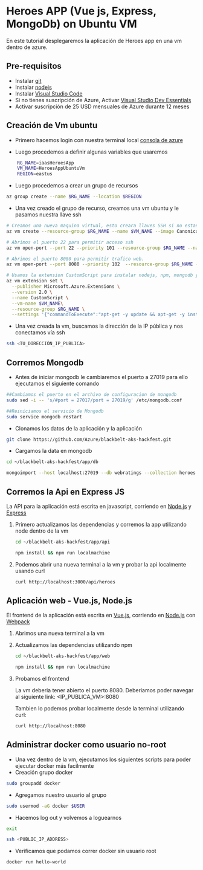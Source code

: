 #   Heroes APP (Vue js, Express, MongoDb) on Ubuntu VM

En este tutorial desplegaremos la aplicación de Heroes app en una vm dentro de azure.

## Pre-requisitos ##

*	Instalar [git](https://git-scm.com/downloads)
*	Instalar [nodejs](https://nodejs.org/es/download/)
*	Instalar [Visual Studio Code](https://code.visualstudio.com/download)
*	Si no tienes suscripción de Azure, Activar [Visual Studio Dev Essentials](https://www.visualstudio.com/es/dev-essentials/)
*	Activar suscripción de 25 USD mensuales de Azure durante 12 meses


##  Creación de Vm ubuntu

*   Primero hacemos login con nuestra terminal local [consola de azure](https://docs.microsoft.com/en-us/cli/azure/authenticate-azure-cli?view=azure-cli-latest)


*   Luego procedemos a definir algunas variables que usaremos
```bash 
    RG_NAME=iaasHeroesApp  
    VM_NAME=HeroesAppUbuntuVm
    REGION=eastus
```

*   Luego procedemos a crear un grupo de recursos
```bash 
az group create --name $RG_NAME --location $REGION
```

*   Una vez creado el grupo de recurso, creamos una vm ubuntu y le pasamos nuestra llave ssh
```bash
# Creamos una nueva maquina virtual, esto creara llaves SSH si no estan presentes
az vm create --resource-group $RG_NAME --name $VM_NAME --image Canonical:UbuntuServer:18.04-LTS:18.04.201804262 --ssh-key ~/.ssh/id_rsa.pub

# Abrimos el puerto 22 para permitir acceso ssh
az vm open-port --port 22 --priority 101 --resource-group $RG_NAME --name $VM_NAME

# Abrimos el puerto 8080 para permitir trafico web.
az vm open-port --port 8080 --priority 102  --resource-group $RG_NAME --name $VM_NAME

# Usamos la extension CustomScript para instalar nodejs, npm, mongodb y docker
az vm extension set \
  --publisher Microsoft.Azure.Extensions \
  --version 2.0 \
  --name CustomScript \
  --vm-name $VM_NAME\
  --resource-group $RG_NAME \
  --settings '{"commandToExecute":"apt-get -y update && apt-get -y install nodejs && apt-get -y install npm && ln -s /usr/bin/nodejs /usr/local/bin/node && apt-get -y install mongodb && apt-get -y install docker.io"}'
```

*   Una vez creada la vm, buscamos la dirección de la IP pública y nos conectamos vía ssh
```bash 
ssh <TU_DIRECCIÓN_IP_PUBLICA>
```

## Corremos Mongodb

*   Antes de iniciar mongodb le cambiaremos el puerto a 27019 para ello ejecutamos el siguiente comando

```bash 
##Cambiamos el puerto en el archivo de configuracion de mongodb
sudo sed -i -- 's/#port = 27017/port = 27019/g' /etc/mongodb.conf

##Reiniciamos el servicio de Mongodb
sudo service mongodb restart
```
*   Clonamos los datos de la aplicación y la aplicación
```bash 
git clone https://github.com/Azure/blackbelt-aks-hackfest.git
```

*   Cargamos la data en mongodb
```bash 
cd ~/blackbelt-aks-hackfest/app/db

mongoimport --host localhost:27019 --db webratings --collection heroes --file ./heroes.json --jsonArray && mongoimport --host localhost:27019 --db webratings --collection ratings --file ./ratings.json --jsonArray && mongoimport --host localhost:27019 --db webratings --collection sites --file ./sites.json --jsonArray
```

## Corremos la Api en Express JS

La API para la aplicación está escrita en javascript, corriendo en [Node.js](https://nodejs.org/en/ "Node.js Homepage") y [Express](http://expressjs.com/ "Express Homepage")

1. Primero actualizamos las dependencias y corremos la app utilizando node dentro de la vm

    ```bash
    cd ~/blackbelt-aks-hackfest/app/api

    npm install && npm run localmachine
    ```

2. Podemos abrir una nueva terminal a la vm y probar la api localmente usando curl

    ```bash
    curl http://localhost:3000/api/heroes
    ```
    

## Aplicación web - Vue.js, Node.js

El frontend de la aplicación está escrita en [Vue.js](https://vuejs.org/Vue "Vue.js Homepage"), corriendo en [Node.js](https://nodejs.org/en/ "Node.js Homepage") con [Webpack](https://webpack.js.org/ "Webpack Homepage")

1. Abrimos una nueva terminal a la vm
2. Actualizamos las dependencias utilizando npm

    ```bash
    cd ~/blackbelt-aks-hackfest/app/web

    npm install && npm run localmachine
    ```
3. Probamos el frontend

    La vm deberia tener abierto el puerto 8080. Deberiamos poder navegar al siguiente link: <IP_PUBLICA_VM>:8080 

    Tambien lo podemos probar localmente desde la terminal utilizando curl:
    ```bash
    curl http://localhost:8080
    ```


## Administrar docker como usuario no-root
*   Una vez dentro de la vm, ejecutamos los siguientes scripts para poder ejecutar docker más facilmente
*   Creación grupo docker
```bash 
sudo groupadd docker
```
*   Agregamos nuestro usuario al grupo
```bash 
sudo usermod -aG docker $USER
```
*   Hacemos log out y volvemos a loguearnos
```bash 
exit
```
```bash 
ssh <PUBLIC_IP_ADDRESS>
```

*   Verificamos que podamos correr docker sin usuario root
```bash 
docker run hello-world
```
